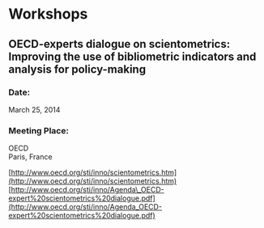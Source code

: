 Workshops
=========

OECD-experts dialogue on scientometrics:  
Improving the use of bibliometric indicators and analysis for policy-making
----------------------------------------------------------------------------------------------------------------------

### Date:

March 25, 2014

  

### Meeting Place:

OECD  
Paris, France

[http://www.oecd.org/sti/inno/scientometrics.htm](http://www.oecd.org/sti/inno/scientometrics.htm)  
[http://www.oecd.org/sti/inno/Agenda\_OECD-expert%20scientometrics%20dialogue.pdf](http://www.oecd.org/sti/inno/Agenda_OECD-expert%20scientometrics%20dialogue.pdf)